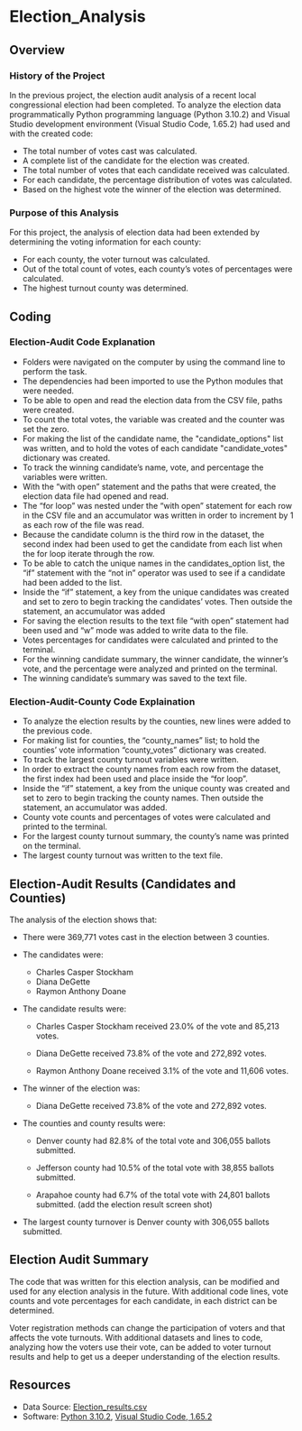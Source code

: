 # Election_Analysis

## Overview

### History of the Project

In the previous project, the election audit analysis of a recent local congressional election had been completed.  To analyze the election data programmatically Python programming language (Python 3.10.2) and  Visual Studio development environment (Visual Studio Code, 1.65.2) had used and with the created code:

* The total number of votes cast was calculated.
* A complete list of the candidate for the election was created.
* The total number of votes that each candidate received was calculated.
* For each candidate, the percentage distribution of votes was calculated.
* Based on the highest vote the winner of the election was determined. 

### Purpose of this Analysis  

For this project, the analysis of election data had been extended by determining the voting information for each county:

* For each county, the voter turnout was calculated.
* Out of the total count of votes, each county’s votes of percentages were calculated. 
* The highest turnout county was determined. 

## Coding

### Election-Audit Code Explanation

* Folders were navigated on the computer by using the command line to perform the task.
* The dependencies had been imported to use the Python modules that were needed.
* To be able to open and read the election data from the CSV file, paths were created.
* To count the total votes, the variable was created and the counter was set the zero.
* For making the list of the candidate name, the "candidate_options" list was written, and to hold the votes of each candidate "candidate_votes" dictionary was created. 
* To track the winning candidate’s name, vote, and percentage the variables were written. 
* With the “with open” statement and the paths that were created, the election data file had opened and read. 
* The “for loop” was nested under the “with open” statement for each row in the CSV file and an accumulator was written in order to increment by 1 as each row of the file was read.
* Because the candidate column is the third row in the dataset, the second index had been used to get the candidate from each list when the for loop iterate through the row.
* To be able to catch the unique names in the candidates_option list, the “if” statement with the “not in” operator was used to see if a candidate had been added to the list.
* Inside the “if” statement, a key from the unique candidates was created and set to zero to begin tracking the candidates’ votes. Then outside the statement, an accumulator was added 
* For saving the election results to the text file “with open” statement had been used and “w” mode was added to write data to the file. 
* Votes percentages for candidates were calculated and printed to the terminal. 
* For the winning candidate summary, the winner candidate, the winner’s vote, and the percentage were analyzed and printed on the terminal. 
* The winning candidate’s summary was saved to the text file. 

### Election-Audit-County Code Explaination
* To analyze the election results by the counties, new lines were added to the previous code.
* For making list for counties, the “county_names” list; to hold the counties’ vote information “county_votes” dictionary was created. 
* To track the largest county turnout variables were written. 
* In order to extract the county names from each row from the dataset, the first index had been used and place inside the “for loop”.
* Inside the “if” statement, a key from the unique county was created and set to zero to begin tracking the county names. Then outside the statement, an accumulator was added.
* County vote counts and percentages of votes were calculated and printed to the terminal. 
* For the largest county turnout summary, the county’s name was printed on the terminal. 
* The largest county turnout was written to the text file. 

## Election-Audit Results (Candidates and Counties)

The analysis of the election shows that:

- There were 369,771 votes cast in the election between 3 counties.

- The candidates were:
    * Charles Casper Stockham
    * Diana DeGette
    * Raymon Anthony Doane

- The candidate results were:
    * Charles Casper Stockham received 23.0% of the vote and 85,213 votes.

    * Diana DeGette received 73.8% of the vote and  272,892 votes.

    * Raymon Anthony Doane received 3.1% of the vote and 11,606 votes.

- The winner of the election was:
    * Diana DeGette received 73.8% of the vote and  272,892 votes.

- The counties and county results were:
    * Denver county had  82.8% of the total vote and 306,055 ballots submitted. 
           
    * Jefferson county had 10.5% of the total vote with 38,855 ballots submitted. 
   
    * Arapahoe county had 6.7% of the total vote with 24,801 ballots submitted. (add the election result screen shot)

- The largest county turnover is Denver county with 306,055 ballots submitted. 

## Election Audit Summary

The code that was written for this election analysis, can be modified and used for any election analysis in the future. With additional code lines, vote counts and vote percentages for each candidate, in each district can be determined. 

Voter registration methods can change the participation of voters and that affects the vote turnouts. With additional datasets and lines to code, analyzing how the voters use their vote, can be added to voter turnout results and help to get us a deeper understanding of the election results. 

## Resources 

- Data Source: [Election_results.csv](https://github.com/duygusimsek/Election_Analysis/blob/main/Resources/election_results.csv)
- Software: [Python 3.10.2](https://www.python.org/downloads), [Visual Studio Code, 1.65.2](https://visualstudio.microsoft.com/downloads/)
